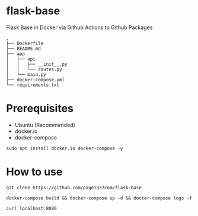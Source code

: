 # flask-base
Flask Base in Docker via Github Actions to Github Packages

```
.
├── Dockerfile
├── README.md
├── app
│   ├── api
│   │   ├── __init__.py
│   │   └── routes.py
│   └── main.py
├── docker-compose.yml
└── requirements.txt
```

# Prerequisites
- Ubuntu (Recommended)
- docker.io
- docker-compose

```
sudo apt install docker.io docker-compose -y 
```

# How to use
```
git clone https://github.com/page1337com/flask-base
```

```
docker-compose build && docker-compose up -d && docker-compose logs -f
```

```
curl localhost:8080
```
